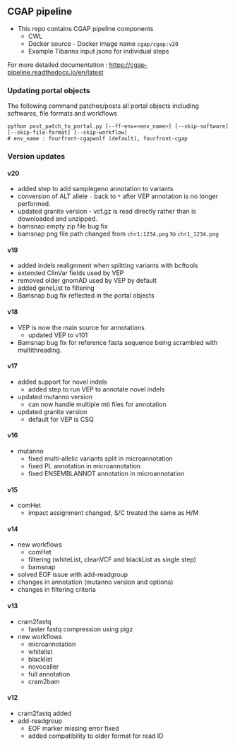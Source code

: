 ## CGAP pipeline
* This repo contains CGAP pipeline components
  * CWL
  * Docker source - Docker image name `cgap/cgap:v20`
  * Example Tibanna input jsons for individual steps

For more detailed documentation : https://cgap-pipeline.readthedocs.io/en/latest

### Updating portal objects
The following command patches/posts all portal objects including softwares, file formats and workflows
```
python post_patch_to_portal.py [--ff-env=<env_name>] [--skip-software] [--skip-file-format] [--skip-workflow]
# env_name : fourfront-cgapwolf (default), fourfront-cgap
```

### Version updates
#### v20
* added step to add samplegeno annotation to variants
* conversion of ALT allele `-` back to `*` after VEP annotation is no longer performed.
* updated granite version - vcf.gz is read directly rather than is downloaded and unzipped.
* bamsnap empty zip file bug fix
* bamsnap png file path changed from `chr1:1234.png` to `chr1_1234.png`

#### v19
* added indels realignment when splitting variants with bcftools
* extended ClinVar fields used by VEP
* removed older gnomAD used by VEP by default
* added geneList to filtering
* Bamsnap bug fix reflected in the portal objects

#### v18
* VEP is now the main source for annotations
  * updated VEP to v101
* Bamsnap bug fix for reference fasta sequence being scrambled with multithreading.

#### v17
* added support for novel indels
  * added step to run VEP to annotate novel indels
* updated mutanno version
  * can now handle multiple mti files for annotation
* updated granite version
  * default for VEP is CSQ

#### v16
* mutanno
  * fixed multi-allelic variants split in microannotation
  * fixed PL annotation in microannotation
  * fixed ENSEMBLANNOT annotation in microannotation

#### v15
* comHet
  * impact assignment changed, S/C treated the same as H/M

#### v14
* new workflows
  * comHet
  * filtering (whiteList, cleanVCF and blackList as single step)
  * bamsnap
* solved EOF issue with add-readgroup
* changes in annotation (mutanno version and options)
* changes in filtering criteria

#### v13
* cram2fastq
  * faster fastq compression using pigz
* new workflows
  * microannotation
  * whitelist
  * blacklist
  * novocaller
  * full annotation
  * cram2bam

#### v12
* cram2fastq added
* add-readgroup
  * EOF marker missing error fixed
  * added compatibility to older format for read ID
